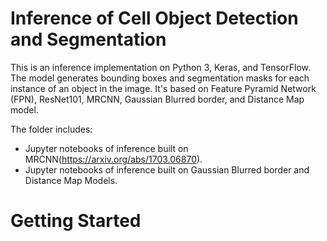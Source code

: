 # Inference of Cell Object Detection and Segmentation
This is an inference implementation on Python 3, Keras, and TensorFlow. The model generates bounding boxes and segmentation masks for each instance of an object in the image. It's based on Feature Pyramid Network (FPN), ResNet101, MRCNN, Gaussian Blurred border, and Distance Map model.

The folder includes:
* Jupyter notebooks of inference built on MRCNN(https://arxiv.org/abs/1703.06870).
* Jupyter notebooks of inference built on Gaussian Blurred border and Distance Map Models.

# Getting Started

